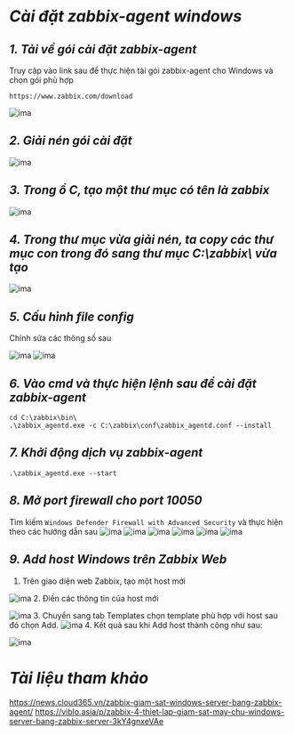 # ***Cài đặt zabbix-agent windows***

## ***1. Tải về gói cài đặt zabbix-agent***
Truy cập vào link sau để thực hiện tài gói zabbix-agent cho Windows và chọn gói phù hợp
```
https://www.zabbix.com/download
```
![ima](../IMG/16.png)
## ***2. Giải nén gói cài đặt***
![ima](../IMG/15.png)
## ***3. Trong ổ C, tạo một thư mục có tên là zabbix***
![ima](../IMG/17.png)
## ***4. Trong thư mục vừa giải nén, ta copy các thư mục con trong đó sang thư mục C:\zabbix\ vừa tạo***
![ima](../IMG/18.png)
## ***5. Cấu hình file config***
Chỉnh sửa các thông số sau

![ima](../IMG/19.png)
![ima](../IMG/20.png)

## ***6. Vào cmd và thực hiện lệnh sau để cài đặt zabbix-agent***
```
cd C:\zabbix\bin\
.\zabbix_agentd.exe -c C:\zabbix\conf\zabbix_agentd.conf --install
```
## ***7. Khởi động dịch vụ zabbix-agent***
```
.\zabbix_agentd.exe --start
```

## ***8. Mở port firewall cho port 10050***
Tìm kiếm ```Windows Defender Firewall with Advanced Security``` và thực hiện theo các hướng dẫn sau
![ima](../IMG/21.png)
![ima](../IMG/22.png)
![ima](../IMG/23.png)
![ima](../IMG/24.png)
![ima](../IMG/25.png)
![ima](../IMG/26.png)
## ***9. Add host Windows trên Zabbix Web***
1. Trên giao diện web Zabbix, tạo một host mới

![ima](../IMG/27.png)
2. Điền các thông tin của host mới

![ima](../IMG/28.png)
3. Chuyển sang tab Templates chọn template phù hợp với host sau đó chọn Add.
![ima](../IMG/29.png)
4. Kết quả sau khi Add host thành công như sau:

![ima](../IMG/30.png)
# ***Tài liệu tham khảo***
<https://news.cloud365.vn/zabbix-giam-sat-windows-server-bang-zabbix-agent/>
<https://viblo.asia/p/zabbix-4-thiet-lap-giam-sat-may-chu-windows-server-bang-zabbix-server-3kY4gnxeVAe>